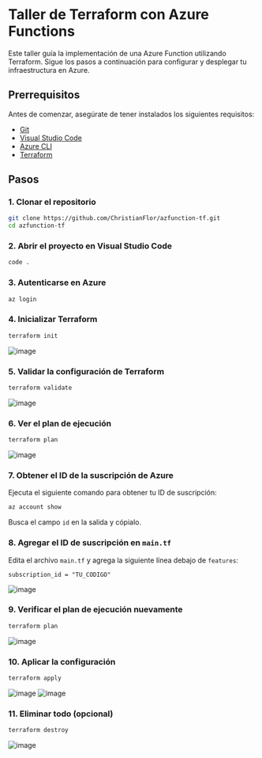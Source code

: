 # Taller de Terraform con Azure Functions

Este taller guía la implementación de una Azure Function utilizando Terraform. Sigue los pasos a continuación para configurar y desplegar tu infraestructura en Azure.

## Prerrequisitos

Antes de comenzar, asegúrate de tener instalados los siguientes requisitos:

- [Git](https://git-scm.com/)
- [Visual Studio Code](https://code.visualstudio.com/)
- [Azure CLI](https://learn.microsoft.com/en-us/cli/azure/install-azure-cli)
- [Terraform](https://developer.hashicorp.com/terraform/tutorials/azure-get-started/install-cli)

## Pasos

### 1. Clonar el repositorio

```sh
git clone https://github.com/ChristianFlor/azfunction-tf.git
cd azfunction-tf
```

### 2. Abrir el proyecto en Visual Studio Code

```sh
code .
```

### 3. Autenticarse en Azure

```sh
az login
```

### 4. Inicializar Terraform

```sh
terraform init
```
![image](https://github.com/user-attachments/assets/a18e8ba4-19a3-469e-9b82-7e98203b81d7)

### 5. Validar la configuración de Terraform

```sh
terraform validate
```
![image](https://github.com/user-attachments/assets/98dbe511-93d4-4d77-ac99-85798b9596ff)

### 6. Ver el plan de ejecución

```sh
terraform plan
```
![image](https://github.com/user-attachments/assets/d82937fa-c412-4683-b546-58724b8b8b40)

### 7. Obtener el ID de la suscripción de Azure

Ejecuta el siguiente comando para obtener tu ID de suscripción:

```sh
az account show
```

Busca el campo `id` en la salida y cópialo.

### 8. Agregar el ID de suscripción en `main.tf`

Edita el archivo `main.tf` y agrega la siguiente línea debajo de `features`:

```hcl
subscription_id = "TU_CODIGO"
```
![image](https://github.com/user-attachments/assets/dc2a5c67-cd15-40f9-9fdb-a9246b5a48f2)

### 9. Verificar el plan de ejecución nuevamente

```sh
terraform plan
```
![image](https://github.com/user-attachments/assets/6ce5dafe-e5dd-448d-b990-a2af84b21fab)

### 10. Aplicar la configuración

```sh
terraform apply
```
![image](https://github.com/user-attachments/assets/3d1831ff-cd09-49d5-aecd-450eb0e5d20f)
![image](https://github.com/user-attachments/assets/692ef8ab-6382-4b6c-a69e-2280ea7a9884)

### 11. Eliminar todo (opcional)
```sh
terraform destroy
```
![image](https://github.com/user-attachments/assets/efb19fe9-3264-4d38-9a81-712be1a84977)

